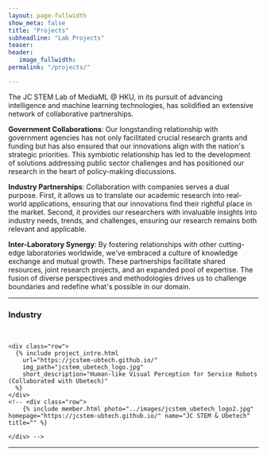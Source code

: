 ```yaml
---
layout: page-fullwidth
show_meta: false
title: "Projects"
subheadline: "Lab Projects"
teaser: 
header:
   image_fullwidth: 
permalink: "/projects/"

---
```

<!-- <div  align="center">
 <img src="../images/jcstem_logo.png" width = "100%" height = "100%" alt="jcstem_logo" align=center />
</div> -->

The JC STEM Lab of MediaML @ HKU, in its pursuit of advancing intelligence and machine learning technologies, has solidified an extensive network of collaborative partnerships.

**Government Collaborations**:
Our longstanding relationship with government agencies has not only facilitated crucial research grants and funding but has also ensured that our innovations align with the nation's strategic priorities. This symbiotic relationship has led to the development of solutions addressing public sector challenges and has positioned our research in the heart of policy-making discussions.

**Industry Partnerships**:
Collaboration with companies serves a dual purpose. First, it allows us to translate our academic research into real-world applications, ensuring that our innovations find their rightful place in the market. Second, it provides our researchers with invaluable insights into industry needs, trends, and challenges, ensuring our research remains both relevant and applicable.

**Inter-Laboratory Synergy**:
By fostering relationships with other cutting-edge laboratories worldwide, we've embraced a culture of knowledge exchange and mutual growth. These partnerships facilitate shared resources, joint research projects, and an expanded pool of expertise. The fusion of diverse perspectives and methodologies drives us to challenge boundaries and redefine what's possible in our domain.

---

<div class="row">
    <div class="row">
        <h3>Industry</h3>
        <br/>
    </div>

    <div class="row">
      {% include project_intro.html 
        url="https://jcstem-ubtech.github.io/"
        img_path="jcstem_ubetech_logo.jpg"
        short_description="Human-like Visual Perception for Service Robots (Collaborated with Ubetech)"
      %}
    </div>
    <!-- <div class="row">
        {% include member.html photo="../images/jcstem_ubetech_logo2.jpg" homepage="https://jcstem-ubtech.github.io/" name="JC STEM & Ubetech" title="" %}
        
    </div> -->
</div>

---